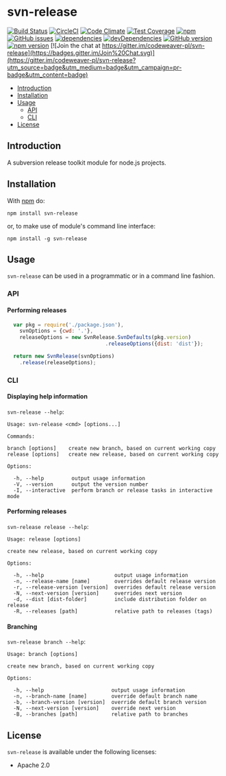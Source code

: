 svn-release
===========

[![Build Status](https://travis-ci.org/codeweaver-pl/svn-release.svg)](https://travis-ci.org/codeweaver-pl/svn-release)
[![CircleCI](https://img.shields.io/circleci/project/codeweaver-pl/svn-release/master.svg?style=shield)](https://circleci.com/gh/codeweaver-pl/svn-release)
[![Code Climate](https://codeclimate.com/github/codeweaver-pl/svn-release/badges/gpa.svg)](https://codeclimate.com/github/codeweaver-pl/svn-release)
[![Test Coverage](https://codeclimate.com/github/codeweaver-pl/svn-release/badges/coverage.svg)](https://codeclimate.com/github/codeweaver-pl/svn-release/coverage)
[![npm](https://img.shields.io/npm/dm/localeval.svg)](https://github.com/codeweaver-pl/svn-release)
[![GitHub issues](https://img.shields.io/github/issues/codeweaver-pl/svn-release.svg)](https://github.com/codeweaver-pl/svn-release/issues)
[![dependencies](https://david-dm.org/codeweaver-pl/svn-release.svg)](https://david-dm.org/codeweaver-pl/svn-release)
[![devDependencies](https://david-dm.org/codeweaver-pl/svn-release/dev-status.svg)](https://david-dm.org/codeweaver-pl/svn-release#info=devDependencies)
[![GitHub version](https://badge.fury.io/gh/codeweaver-pl%2Fsvn-release.svg)](http://badge.fury.io/gh/codeweaver-pl%2Fsvn-release)
[![npm version](https://badge.fury.io/js/svn-release.svg)](http://badge.fury.io/js/svn-release)
[![Join the chat at https://gitter.im/codeweaver-pl/svn-release](https://badges.gitter.im/Join%20Chat.svg)](https://gitter.im/codeweaver-pl/svn-release?utm_source=badge&utm_medium=badge&utm_campaign=pr-badge&utm_content=badge)

* [Introduction](#introduction)
* [Installation](#installation)
* [Usage](#usage)
  * [API](#api)
  * [CLI](#cli)
* [License](#license)

## Introduction

A subversion release toolkit module for node.js projects.

## Installation

With [npm](http://npmjs.org) do:

```
npm install svn-release
```

or, to make use of module's command line interface:

```
npm install -g svn-release
```

## Usage
  
`svn-release` can be used in a programmatic or in   a command line fashion.    
  
### API

#### Performing releases

```javascript
  var pkg = require('./package.json'),
    svnOptions = {cwd: '.'},
    releaseOptions = new SvnRelease.SvnDefaults(pkg.version)
                                .releaseOptions({dist: 'dist'});

  return new SvnRelease(svnOptions)
    .release(releaseOptions);
```
  
### CLI
 
#### Displaying help information

`svn-release --help`:

```
Usage: svn-release <cmd> [options...]

Commands:

branch [options]    create new branch, based on current working copy
release [options]   create new release, based on current working copy

Options:

  -h, --help         output usage information
  -V, --version      output the version number
  -I, --interactive  perform branch or release tasks in interactive mode
```

#### Performing releases

`svn-release release --help`:

```
Usage: release [options]

create new release, based on current working copy

Options:

  -h, --help                       output usage information
  -n, --release-name [name]        overrides default release version
  -r, --release-version [version]  overrides default release version
  -N, --next-version [version]     overrides next version
  -d, --dist [dist-folder]         include distribution folder on release
  -R, --releases [path]            relative path to releases (tags)
```

#### Branching

`svn-release branch --help`:

```
Usage: branch [options]

create new branch, based on current working copy

Options:

  -h, --help                      output usage information
  -n, --branch-name [name]        override default branch name
  -b, --branch-version [version]  override default branch version
  -N, --next-version [version]    override next version
  -B, --branches [path]           relative path to branches
```

## License

`svn-release` is available under the following licenses:

  * Apache 2.0
